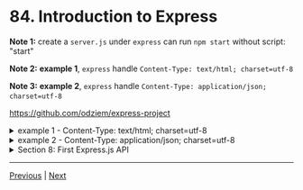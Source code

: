 # 84. Introduction to Express

**Note 1:** create a `server.js` under `express` can run `npm start` without script: "start"

**Note 2:** **example 1**, `express` handle `Content-Type: text/html; charset=utf-8`

**Note 3:** **example 2**, `express` handle `Content-Type: application/json; charset=utf-8`

https://github.com/odziem/express-project


<details>
  <summary> example 1 - Content-Type: text/html; charset=utf-8 </summary>

  - `server.js` (express can run `npm start` without script: "start")
```
const express = require('express');

const app = express();

const PORT = 3000;

app.get('/', (req, res) =>{
    res.send('Heeeelloooo')
}); 

app.get('/messages', (req, res) =>{
    res.send('<ul><li>Helloo Albert!</li></ul>')
});

app.post('/messages', (req, res) =>{
    res.send('Updating messages...')
});

app.listen(PORT, () => {
    console.log(`Listening on ${PORT}...`);
});
```

-  on webroswer goto `http://localhost:3000/` 

 ---

<p align="center" >
    <img src="../imags/84_Introduction-to-Express_1.png" width="100%" >
</p> 

</details>  

<details>
  <summary> example 2 - Content-Type: application/json; charset=utf-8 </summary>

  - `server.js` (express can run `npm start` without script: "start")
```
const express = require('express');

const app = express();

const PORT = 3000;

app.get('/', (req, res) =>{
    res.send({
        id: 1,
        name: 'Sir Isaac Newton'
    })
});

app.get('/messages', (req, res) =>{
    res.send('<ul><li>Helloo Albert!</li></ul>')
});

app.post('/messages', (req, res) =>{
    res.send('Updating messages...')
});

app.listen(PORT, () => {
    console.log(`Listening on ${PORT}...`);
});
```

-  on webroswer goto `http://localhost:3000/` 

 ---

<p align="center" >
    <img src="../imags/84_Introduction-to-Express_2.png" width="100%" >
</p> 

</details>  

<details>
  <summary> Section 8: First Express.js API </summary>

  - [Codebase: express-project](../src/8_express-project/)

</details>

---

[Previous](./83_Why-Express%3F.md) | [Next](./85_Express-vs-Next.js-vs-Koa.md)